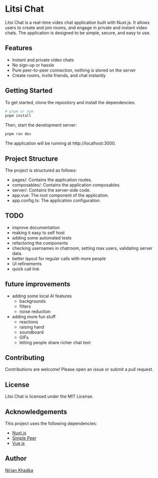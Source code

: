 # Litsi Chat

Litsi Chat is a real-time video chat application built with Nuxt.js. It allows users to create and join rooms, and engage in private and instant video chats. The application is designed to be simple, secure, and easy to use.

## Features

- Instant and private video chats
- No sign-up or hassle
- Pure peer-to-peer connection, nothing is stored on the server
- Create rooms, invite friends, and chat instantly

## Getting Started

To get started, clone the repository and install the dependencies:

```bash
# pnpm or npm
pnpm install
```

Then, start the development server:

```bash
pnpm run dev
```

The application will be running at http://localhost:3000.

## Project Structure
The project is structured as follows:

- pages/: Contains the application routes.
- composables/: Contains the application composables.
- server/: Contains the server-side code.
- app.vue: The root component of the application.
- app.config.ts: The application configuration.

## TODO
-  improve documentation
-  making it easy to self host
-  adding some automated tests
-  refactoring the components
-  checking usernames in chatroom, setting max users, validating server data.
-  better layout for regular calls with more people
-  UI refinements
-  quick call link

## future improvements
- adding some local AI features
	- backgrounds
	- filters
	- noise reduction
- adding more fun stuff
	- reactions
	- raising hand
	- soundboard
	- GIFs
	- letting people share richer chat text

## Contributing
Contributions are welcome! Please open an issue or submit a pull request.

## License
Litsi Chat is licensed under the MIT License.

## Acknowledgements
This project uses the following dependencies:

- [Nuxt.js]()
- [Simple Peer]()
- [Vue.js]()


## Author
[Nirjan Khadka]()